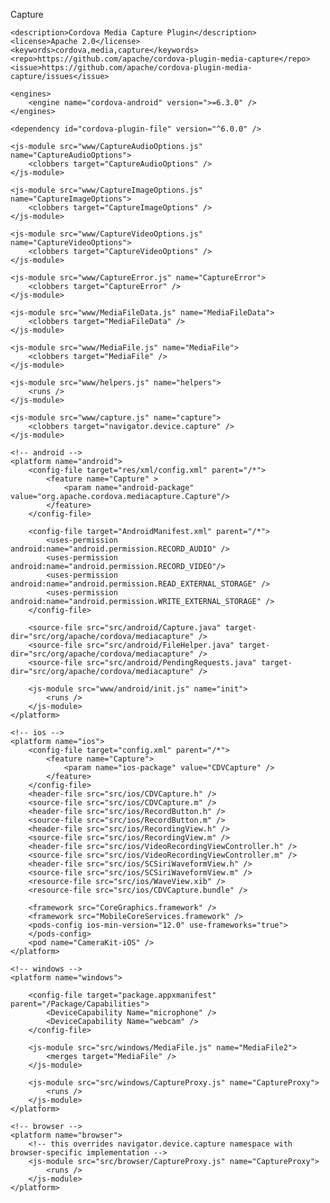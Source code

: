 <?xml version="1.0" encoding="UTF-8"?>
<!--
  Licensed to the Apache Software Foundation (ASF) under one
  or more contributor license agreements.  See the NOTICE file
  distributed with this work for additional information
  regarding copyright ownership.  The ASF licenses this file
  to you under the Apache License, Version 2.0 (the
  "License"); you may not use this file except in compliance
  with the License.  You may obtain a copy of the License at

    http://www.apache.org/licenses/LICENSE-2.0

  Unless required by applicable law or agreed to in writing,
  software distributed under the License is distributed on an
  "AS IS" BASIS, WITHOUT WARRANTIES OR CONDITIONS OF ANY
  KIND, either express or implied.  See the License for the
  specific language governing permissions and limitations
  under the License.
-->

<plugin xmlns="http://apache.org/cordova/ns/plugins/1.0"
xmlns:android="http://schemas.android.com/apk/res/android"
           id="cordova-plugin-media-capture"
      version="3.0.4-dev">
    <name>Capture</name>

    <description>Cordova Media Capture Plugin</description>
    <license>Apache 2.0</license>
    <keywords>cordova,media,capture</keywords>
    <repo>https://github.com/apache/cordova-plugin-media-capture</repo>
    <issue>https://github.com/apache/cordova-plugin-media-capture/issues</issue>

    <engines>
        <engine name="cordova-android" version=">=6.3.0" />
    </engines>

    <dependency id="cordova-plugin-file" version="^6.0.0" />

    <js-module src="www/CaptureAudioOptions.js" name="CaptureAudioOptions">
        <clobbers target="CaptureAudioOptions" />
    </js-module>

    <js-module src="www/CaptureImageOptions.js" name="CaptureImageOptions">
        <clobbers target="CaptureImageOptions" />
    </js-module>

    <js-module src="www/CaptureVideoOptions.js" name="CaptureVideoOptions">
        <clobbers target="CaptureVideoOptions" />
    </js-module>

    <js-module src="www/CaptureError.js" name="CaptureError">
        <clobbers target="CaptureError" />
    </js-module>

    <js-module src="www/MediaFileData.js" name="MediaFileData">
        <clobbers target="MediaFileData" />
    </js-module>

    <js-module src="www/MediaFile.js" name="MediaFile">
        <clobbers target="MediaFile" />
    </js-module>

    <js-module src="www/helpers.js" name="helpers">
        <runs />
    </js-module>

    <js-module src="www/capture.js" name="capture">
        <clobbers target="navigator.device.capture" />
    </js-module>

    <!-- android -->
    <platform name="android">
        <config-file target="res/xml/config.xml" parent="/*">
            <feature name="Capture" >
                <param name="android-package" value="org.apache.cordova.mediacapture.Capture"/>
            </feature>
        </config-file>

        <config-file target="AndroidManifest.xml" parent="/*">
            <uses-permission android:name="android.permission.RECORD_AUDIO" />
            <uses-permission android:name="android.permission.RECORD_VIDEO"/>
            <uses-permission android:name="android.permission.READ_EXTERNAL_STORAGE" />
            <uses-permission android:name="android.permission.WRITE_EXTERNAL_STORAGE" />
        </config-file>

        <source-file src="src/android/Capture.java" target-dir="src/org/apache/cordova/mediacapture" />
        <source-file src="src/android/FileHelper.java" target-dir="src/org/apache/cordova/mediacapture" />
        <source-file src="src/android/PendingRequests.java" target-dir="src/org/apache/cordova/mediacapture" />

        <js-module src="www/android/init.js" name="init">
            <runs />
        </js-module>
    </platform>

    <!-- ios -->
    <platform name="ios">
        <config-file target="config.xml" parent="/*">
            <feature name="Capture">
                <param name="ios-package" value="CDVCapture" />
            </feature>
        </config-file>
        <header-file src="src/ios/CDVCapture.h" />
        <source-file src="src/ios/CDVCapture.m" />
        <header-file src="src/ios/RecordButton.h" />
        <source-file src="src/ios/RecordButton.m" />
        <header-file src="src/ios/RecordingView.h" />
        <source-file src="src/ios/RecordingView.m" />
        <header-file src="src/ios/VideoRecordingViewController.h" />
        <source-file src="src/ios/VideoRecordingViewController.m" />
        <header-file src="src/ios/SCSiriWaveformView.h" />
        <source-file src="src/ios/SCSiriWaveformView.m" />
        <resource-file src="src/ios/WaveView.xib" />
        <resource-file src="src/ios/CDVCapture.bundle" />

        <framework src="CoreGraphics.framework" />
        <framework src="MobileCoreServices.framework" />
        <pods-config ios-min-version="12.0" use-frameworks="true">
        </pods-config>
        <pod name="CameraKit-iOS" />
    </platform>

    <!-- windows -->
    <platform name="windows">

        <config-file target="package.appxmanifest" parent="/Package/Capabilities">
            <DeviceCapability Name="microphone" />
            <DeviceCapability Name="webcam" />
        </config-file>

        <js-module src="src/windows/MediaFile.js" name="MediaFile2">
            <merges target="MediaFile" />
        </js-module>

        <js-module src="src/windows/CaptureProxy.js" name="CaptureProxy">
            <runs />
        </js-module>
    </platform>

    <!-- browser -->
    <platform name="browser">
        <!-- this overrides navigator.device.capture namespace with browser-specific implementation -->
        <js-module src="src/browser/CaptureProxy.js" name="CaptureProxy">
            <runs />
        </js-module>
    </platform>

</plugin>
